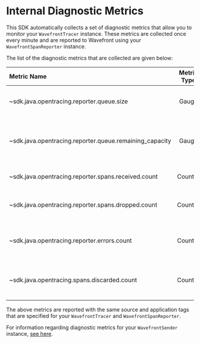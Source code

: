 # Internal Diagnostic Metrics

This SDK automatically collects a set of diagnostic metrics that allow you to monitor your `WavefrontTracer` instance. These metrics are collected once every minute and are reported to Wavefront using your `WavefrontSpanReporter` instance.

The list of the diagnostic metrics that are collected are given below:

|Metric Name|Metric Type|Description|
|:---|:---:|:---|
|~sdk.java.opentracing.reporter.queue.size                  |Gauge      |Spans in the in-memory reporting buffer.|
|~sdk.java.opentracing.reporter.queue.remaining_capacity    |Gauge      |Remaining capacity of the in-memory reporting buffer.|
|~sdk.java.opentracing.reporter.spans.received.count        |Counter    |Spans received by the reporter.|
|~sdk.java.opentracing.reporter.spans.dropped.count         |Counter    |Spans dropped during reporting.|
|~sdk.java.opentracing.reporter.errors.count                |Counter    |Exceptions encountered while reporting spans.|
|~sdk.java.opentracing.spans.discarded.count                |Counter    |Spans that are discarded as a result of sampling.|

The above metrics are reported with the same source and application tags that are specified for your `WavefrontTracer` and `WavefrontSpanReporter`.

For information regarding diagnostic metrics for your `WavefrontSender` instance, [see here](https://github.com/wavefrontHQ/wavefront-sdk-java/tree/master/docs/internal_metrics.md).
